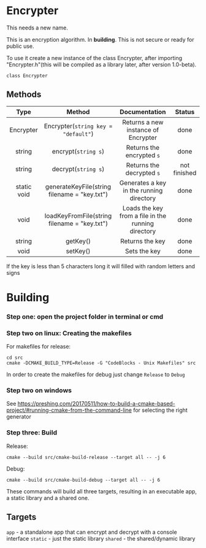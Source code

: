 # Encrypter
This needs a new name.

This is an encryption algorithm. In **building**. This is not secure or ready for public use.

To use it create a new instance of the class Encrypter, after importing "Encrypter.h"(this will be compiled as a library later, after version 1.0-beta).

`class Encrypter`

## Methods

|     Type    |                    Method                    |                    Documentation                   |    Status    |
|:-----------:|:--------------------------------------------:|:--------------------------------------------------:|:------------:|
|  Encrypter  | Encrypter(`string key = "default"`)          | Returns a new instance of Encrypter                | done         |
|    string   | encrypt(`string s`)                          | Returns the encrypted `s`                          | done         |
|    string   | decrypt(`string s`)                          | Returns the decrypted `s`                          | not finished |
| static void | generateKeyFile(string filename = "key.txt") | Generates a key in the running directory           | done         |
|     void    | loadKeyFromFile(string filename = "key.txt") | Loads the key from a file in the running directory | done         |
|    string   | getKey()                                     | Returns the key                                    | done         |
|     void    | setKey()                                     | Sets the key                                       | done         |

If the key is less than 5 characters long it will filled with random letters and signs

# Building


### Step one: open the project folder in terminal or cmd

### Step two on **linux**: Creating the makefiles

For makefiles for release:
```
cd src
cmake -DCMAKE_BUILD_TYPE=Release -G "CodeBlocks - Unix Makefiles" src
```

In order to create the makefiles for debug just change `Release` to `Debug`

### Step two on **windows**

See https://preshing.com/20170511/how-to-build-a-cmake-based-project/#running-cmake-from-the-command-line for selecting the right generator

### Step three: Build

Release:
```
cmake --build src/cmake-build-release --target all -- -j 6
```

Debug:
```
cmake --build src/cmake-build-debug --target all -- -j 6
```

These commands will build all three targets, resulting in an executable app, a static library and a shared one.

## Targets

`app` - a standalone app that can encrypt and decrypt with a console interface
`static` - just the static library
`shared` - the shared/dynamic library